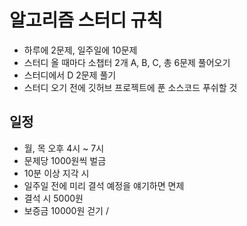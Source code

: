 # 알고리즘 스터디 규칙
- 하루에 2문제, 일주일에 10문제
- 스터디 올 때마다 소챕터 2개 A, B, C, 총 6문제 풀어오기
- 스터디에서 D 2문제 풀기
- 스터디 오기 전에 깃허브 프로젝트에 푼 소스코드 푸쉬할 것

## 일정
* 월, 목 오후 4시 ~ 7시
* 문제당 1000원씩 벌금
* 10분 이상 지각 시 
* 일주일 전에 미리 결석 예정을 얘기하면 면제
* 결석 시 5000원
* 보증금 10000원 걷기 / 
